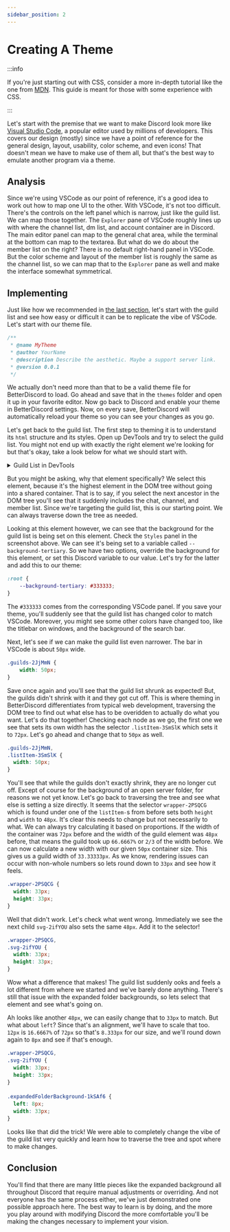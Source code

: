 ```yaml
---
sidebar_position: 2
---
```


# Creating A Theme

:::info

If you're just starting out with CSS, consider a more in-depth tutorial like the one from [MDN](https://developer.mozilla.org/en-US/docs/Learn/Getting_started_with_the_web/CSS_basics). This guide is meant for those with some experience with CSS.

:::

Let's start with the premise that we want to make Discord look more like [Visual Studio Code](https://code.visualstudio.com/), a popular editor used by millions of developers. This covers our design (mostly) since we have a point of reference for the general design, layout, usability, color scheme, and even icons! That doesn't mean we have to make use of them all, but that's the best way to emulate another program via a theme.

## Analysis

Since we're using VSCode as our point of reference, it's a good idea to work out how to map one UI to the other. With VSCode, it's not too difficult. There's the controls on the left panel which is narrow, just like the guild list. We can map those together. The `Explorer` pane of VSCode roughly lines up with where the channel list, dm list, and account container are in Discord. The main editor panel can map to the general chat area, while the terminal at the bottom can map to the textarea. But what do we do about the member list on the right? There is no default right-hand panel in VSCode. But the color scheme and layout of the member list is roughly the same as the channel list, so we can map that to the `Explorer` pane as well and make the interface somewhat symmetrical.

## Implementing

Just like how we recommended in [the last section](./process.md#code-structure--strategy), let's start with the guild list and see how easy or difficult it can be to replicate the vibe of VSCode. Let's start with our theme file.

```js title="MyTheme.theme.css"
/**
 * @name MyTheme
 * @author YourName
 * @description Describe the aesthetic. Maybe a support server link.
 * @version 0.0.1
 */
```

We actually don't need more than that to be a valid theme file for BetterDiscord to load. Go ahead and save that in the `themes` folder and open it up in your favorite editor. Now go back to Discord and enable your theme in BetterDiscord settings. Now, on every save, BetterDiscord will automatically reload your theme so you can see your changes as you go.

Let's get back to the guild list. The first step to theming it is to understand its `html` structure and its styles. Open up DevTools and try to select the guild list. You might not end up with exactly the right element we're looking for but that's okay, take a look below for what we should start with.

<details>
<summary>Guild List in DevTools</summary>

![Guild List](./guild_list.png)

</details>

But you might be asking, why that element specifically? We select this element, because it's the highest element in the DOM tree without going into a shared container. That is to say, if you select the next ancestor in the DOM tree you'll see that it suddenly includes the chat, channel, and member list. Since we're targeting the guild list, this is our starting point. We can always traverse down the tree as needed.

Looking at this element however, we can see that the background for the guild list is being set on this element. Check the `Styles` panel in the screenshot above. We can see it's being set to a variable called `--background-tertiary`. So we have two options, override the background for this element, or set this Discord variable to our value. Let's try for the latter and add this to our theme:

```css
:root {
    --background-tertiary: #333333;
}
```

The `#333333` comes from the corresponding VSCode panel. If you save your theme, you'll suddenly see that the guild list has changed color to match VSCode. Moreover, you might see some other colors have changed too, like the titlebar on windows, and the background of the search bar.

Next, let's see if we can make the guild list even narrower. The bar in VSCode is about `50px` wide. 

```css
.guilds-2JjMmN {
    width: 50px;
}
```

Save once again and you'll see that the guild list shrunk as expected! But, the guilds didn't shrink with it and they got cut off. This is where theming in BetterDiscord differentiates from typical web development, traversing the DOM tree to find out what else has to be overidden to actually do what you want. Let's do that together! Checking each node as we go, the first one we see that sets its own width has the selector `.listItem-3SmSlK` which sets it to `72px`. Let's go ahead and change that to `50px` as well.

```css
.guilds-2JjMmN,
.listItem-3SmSlK {
  width: 50px;
}
```

You'll see that while the guilds don't exactly shrink, they are no longer cut off. Except of course for the background of an open server folder, for reasons we not yet know. Let's go back to traversing the tree and see what else is setting a size directly. It seems that the selector `wrapper-2PSQCG` which is found under one of the `listItem-`s from before sets both `height` and `width` to `48px`. It's clear this needs to change but not necessarily to what. We can always try calculating it based on proportions. If the width of the container was `72px` before and the width of the guild element was `48px` before, that means the guild took up `66.6667%` or `2/3` of the width before. We can now calculate a new width with our given `50px` container size. This gives us a guild width of `33.33333px`. As we know, rendering issues can occur with non-whole numbers so lets round down to `33px` and see how it feels.

```css
.wrapper-2PSQCG {
  width: 33px;
  height: 33px;
}
```

Well that didn't work. Let's check what went wrong. Immediately we see the next child `svg-2ifYOU` also sets the same `48px`. Add it to the selector!

```css
.wrapper-2PSQCG,
.svg-2ifYOU {
  width: 33px;
  height: 33px;
}
```

Wow what a difference that makes! The guild list suddenly ooks and feels a lot different from where we started and we've barely done anything. There's still that issue with the expanded folder backgrounds, so lets select that element and see what's going on.

Ah looks like another `48px`, we can easily change that to `33px` to match. But what about `left`? Since that's an alignment, we'll have to scale that too. `12px` is `16.6667%` of `72px` so that's `8.333px` for our size, and we'll round down again to `8px` and see if that's enough.


```css
.wrapper-2PSQCG,
.svg-2ifYOU {
  width: 33px;
  height: 33px;
}

.expandedFolderBackground-1kSAf6 {
  left: 8px;
  width: 33px;
}
```

Looks like that did the trick! We were able to completely change the vibe of the guild list very quickly and learn how to traverse the tree and spot where to make changes.


## Conclusion

You'll find that there are many little pieces like the expanded background all throughout Discord that require manual adjustments or overriding. And not everyone has the same process either, we've just demonstrated one possible approach here. The best way to learn is by doing, and the more you play around with modifying Discord the more comfortable you'll be making the changes necessary to implement your vision.